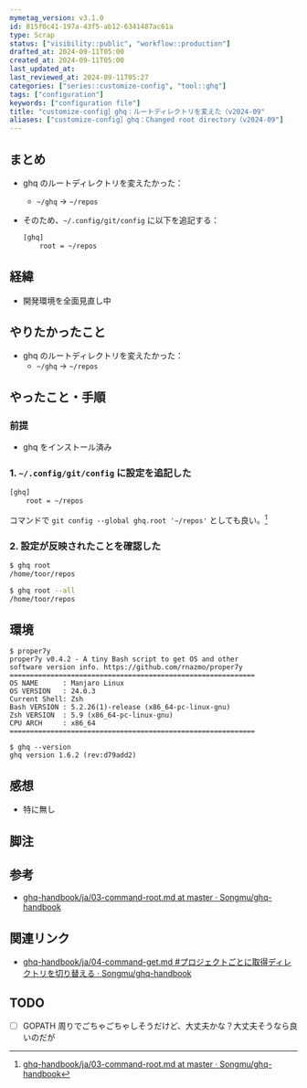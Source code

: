 ```yaml
---
mymetag_version: v3.1.0
id: 815f0c41-197a-43f5-ab12-6341487ac61a
type: Scrap
status: ["visibility::public", "workflow::production"]
drafted_at: 2024-09-11T05:00
created_at: 2024-09-11T05:00
last_updated_at:
last_reviewed_at: 2024-09-11T05:27
categories: ["series::customize-config", "tool::ghq"]
tags: ["configuration"]
keywords: ["configuration file"]
title: "customize-config］ghq：ルートディレクトリを変えた（v2024-09"
aliases: ["customize-config］ghq：Changed root directory（v2024-09"]
---
```


## まとめ

- ghq のルートディレクトリを変えたかった：
    - `~/ghq` -> `~/repos`
- そのため、`~/.config/git/config` に以下を追記する：

    ```txt
    [ghq]
        root = ~/repos
    ```

## 経緯

- 開発環境を全面見直し中

## やりたかったこと

- ghq のルートディレクトリを変えたかった：
    - `~/ghq` -> `~/repos`

## やったこと・手順

### 前提

- ghq をインストール済み

### 1. `~/.config/git/config` に設定を追記した

```txt
[ghq]
    root = ~/repos
```

コマンドで `git config --global ghq.root '~/repos'` としても良い。[^1]

### 2. 設定が反映されたことを確認した

```sh
$ ghq root
/home/toor/repos

$ ghq root --all
/home/toor/repos
```

## 環境

```console
$ proper7y
proper7y v0.4.2 - A tiny Bash script to get OS and other
software version info. https://github.com/rnazmo/proper7y
============================================================
OS NAME      : Manjaro Linux
OS VERSION   : 24.0.3
Current Shell: Zsh
Bash VERSION : 5.2.26(1)-release (x86_64-pc-linux-gnu)
Zsh VERSION  : 5.9 (x86_64-pc-linux-gnu)
CPU ARCH     : x86_64
============================================================

$ ghq --version
ghq version 1.6.2 (rev:d79add2)
```

## 感想

- 特に無し

## 脚注

[^1]: [ghq-handbook/ja/03-command-root.md at master · Songmu/ghq-handbook](https://github.com/Songmu/ghq-handbook/blob/97d02519598835f635260988cfa45e58ec4afe35/ja/03-command-root.md)

## 参考

- [ghq-handbook/ja/03-command-root.md at master · Songmu/ghq-handbook](https://github.com/Songmu/ghq-handbook/blob/97d02519598835f635260988cfa45e58ec4afe35/ja/03-command-root.md)

## 関連リンク

- [ghq-handbook/ja/04-command-get.md #プロジェクトごとに取得ディレクトリを切り替える · Songmu/ghq-handbook](https://github.com/Songmu/ghq-handbook/blob/master/ja/04-command-get.md#%E3%83%97%E3%83%AD%E3%82%B8%E3%82%A7%E3%82%AF%E3%83%88%E3%81%94%E3%81%A8%E3%81%AB%E5%8F%96%E5%BE%97%E3%83%87%E3%82%A3%E3%83%AC%E3%82%AF%E3%83%88%E3%83%AA%E3%82%92%E5%88%87%E3%82%8A%E6%9B%BF%E3%81%88%E3%82%8Bghqbaseroot)

## TODO

- [ ] GOPATH 周りでごちゃごちゃしそうだけど、大丈夫かな？大丈夫そうなら良いのだが
